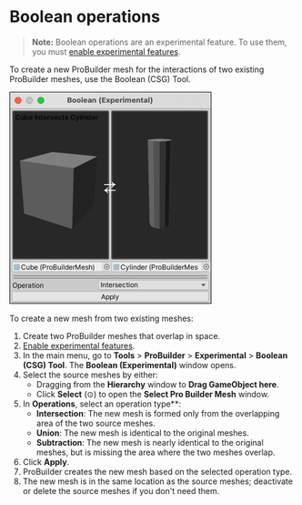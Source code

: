 # Boolean operations

> **Note:** Boolean operations are an experimental feature. To use them, you must [enable experimental features](preferences.md#experimental).

To create a new ProBuilder mesh for the interactions of two existing ProBuilder meshes, use the Boolean (CSG) Tool.

![Boolean (Experimental) window](images/Experimental_BooleanWindow.png)

To create a new mesh from two existing meshes:

1. Create two ProBuilder meshes that overlap in space.
1. [Enable experimental features](preferences.md#experimental).
1. In the main menu, go to **Tools** > **ProBuilder** > **Experimental** > **Boolean (CSG) Tool**. The **Boolean (Experimental)** window opens.
1. Select the source meshes by either:
    * Dragging from the **Hierarchy** window to **Drag GameObject here**.
    * Click **Select** (&#8857;) to open the **Select Pro Builder Mesh** window.
1. In **Operations**, select an operation type**:
    * **Intersection**: The new mesh is formed only from the overlapping area of the two source meshes.
    * **Union**: The new mesh is identical to the original meshes.
    * **Subtraction**: The new mesh is nearly identical to the original meshes, but is missing the area where the two meshes overlap.
1. Click **Apply**.
1. ProBuilder creates the new mesh based on the selected operation type. 
1. The new mesh is in the same location as the source meshes; deactivate or delete the source meshes if you don't need them.

